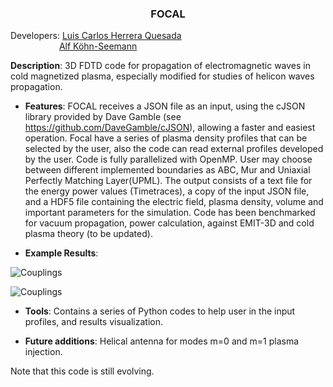 <h3 align="center"> FOCAL </h3>

Developers: [Luis Carlos Herrera Quesada](https://www.linkedin.com/in/lherreraquesada/)\
&emsp;&emsp;&emsp;&emsp;&emsp;&nbsp;&nbsp;[Alf Köhn-Seemann](https://www.igvp.uni-stuttgart.de/team/Koehn-Seemann/)
	    
**Description**: 3D FDTD code for propagation of electromagnetic waves in cold magnetized plasma, especially modified for studies of helicon waves propagation.

* **Features**: FOCAL receives a JSON file as an input, using the cJSON library provided by Dave Gamble (see https://github.com/DaveGamble/cJSON), allowing a faster and easiest operation. Focal have a series of plasma density profiles that can be selected by the user, also the code can read external profiles developed by the user. Code is fully parallelized with OpenMP. User may choose between different implemented boundaries as ABC, Mur and Uniaxial Perfectly Matching Layer(UPML). The output consists of a text file for the energy power values (Timetraces), a copy of the input JSON file, and a HDF5 file containing the electric field, plasma density, volume and important parameters for the simulation. Code has been benchmarked for vacuum propagation, power calculation, against EMIT-3D and cold plasma theory (to be updated).

* **Example Results**: 

<p align="center">
  
![Couplings](/Simulations/Density.png "Plasma density from FOCAL profile.")

<p align="center">
  
![Couplings](/Simulations/E_wave.png "Electric field wave with eliptical polarization.")
  
</p>

* **Tools**: Contains a series of Python codes to help user in the input profiles, and results visualization. 

* **Future additions**: Helical antenna for modes m=0 and m=1 plasma injection.

Note that this code is still evolving. 

